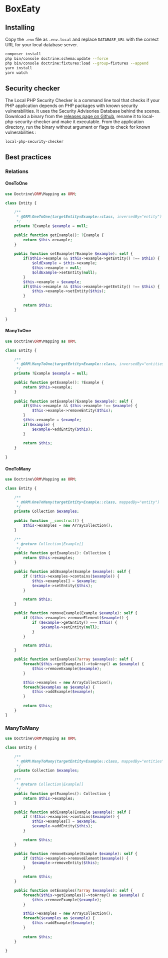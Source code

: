 # BoxEaty

## Installing

Copy the `.env` file as `.env.local` and replace `DATABASE_URL` with the correct URL for your local database server.

```sh
composer install
php bin/console doctrine:schema:update --force
php bin/console doctrine:fixtures:load --group=fixtures --append
yarn install
yarn watch
```

## Security checker

The Local PHP Security Checker is a command line tool that checks if your PHP application depends on PHP packages with
known security vulnerabilities. It uses the Security Advisories Database behind the scenes. Download a binary from
the [releases page on Github](https://github.com/fabpot/local-php-security-checker/releases), rename it to
local-php-security-checker and make it executable. From the application directory, run the binary without argument or
flags to check for known vulnerabilities :

```
local-php-security-checker
```

## Best practices

### Relations

#### OneToOne

```php
use Doctrine\ORM\Mapping as ORM;

class Entity {

    /**
     * @ORM\OneToOne(targetEntity=Example::class, inversedBy="entity")
     */
    private ?Example $example = null;

    public function getExample(): ?Example {
        return $this->example;
    }
    
    public function setExample(?Example $example): self {
        if($this->example && $this->example->getEntity() !== $this) {
            $oldExample = $this->example;
            $this->example = null;
            $oldExample->setEntity(null);
        }
        $this->example = $example;
        if($this->example && $this->example->getEntity() !== $this) {
            $this->example->setEntity($this);
        }
    
        return $this;
    }
    
}
```

#### ManyToOne

```php
use Doctrine\ORM\Mapping as ORM;

class Entity {

    /**
     * @ORM\ManyToOne(targetEntity=Example::class, inversedBy="entities")
     */
    private ?Example $example = null;

    public function getExample(): ?Example {
        return $this->example;
    }
    
    public function setExample(?Example $example): self {
        if($this->example && $this->example !== $example) {
            $this->example->removeEntity($this);
        }
        $this->example = $example;
        if($example) {
            $example->addEntity($this);
        }
    
        return $this;
    }
    
}
```

#### OneToMany

```php
use Doctrine\ORM\Mapping as ORM;

class Entity {

    /**
     * @ORM\OneToMany(targetEntity=Example::class, mappedBy="entity")
     */
    private Collection $examples;
    
    public function __construct() {
        $this->examples = new ArrayCollection();
    }

    /**
     * @return Collection|Example[]
     */
    public function getExamples(): Collection {
        return $this->examples;
    }

    public function addExample(Example $example): self {
        if (!$this->examples->contains($example)) {
            $this->examples[] = $example;
            $example->setEntity($this);
        }

        return $this;
    }

    public function removeExample(Example $example): self {
        if ($this->examples->removeElement($example)) {
            if ($example->getEntity() === $this) {
                $example->setEntity(null);
            }
        }

        return $this;
    }

    public function setExamples(?array $examples): self {
        foreach($this->getExamples()->toArray() as $example) {
            $this->removeExample($example);
        }

        $this->examples = new ArrayCollection();
        foreach($examples as $example) {
            $this->addExample($example);
        }
        
        return $this;
    }
}
```

### ManyToMany

```php
use Doctrine\ORM\Mapping as ORM;

class Entity {

    /**
     * @ORM\ManyToMany(targetEntity=Example::class, mappedBy="entities")
     */
    private Collection $examples;

    /**
     * @return Collection|Example[]
     */
    public function getExamples(): Collection {
        return $this->examples;
    }

    public function addExample(Example $example): self {
        if (!$this->examples->contains($example)) {
            $this->examples[] = $example;
            $example->addEntity($this);
        }

        return $this;
    }

    public function removeExample(Example $example): self {
        if ($this->examples->removeElement($example)) {
            $example->removeEntity($this);
        }

        return $this;
    }

    public function setExamples(?array $examples): self {
        foreach($this->getExamples()->toArray() as $example) {
            $this->removeExample($example);
        }

        $this->examples = new ArrayCollection();
        foreach($examples as $example) {
            $this->addExample($example);
        }
        
        return $this;
    }
    
}
```
